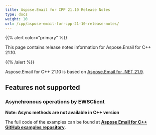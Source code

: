 ```yaml
---
title: Aspose.Email for CPP 21.10 Release Notes
type: docs
weight: 10
url: /cpp/aspose-email-for-cpp-21-10-release-notes/
---
```


{{% alert color="primary" %}} 

This page contains release notes information for Aspose.Email for C++ 21.10.

{{% /alert %}} 

Aspose.Email for C++ 21.10 is based on [Aspose.Email for .NET 21.9](https://docs.aspose.com/email/net/aspose-email-for-net-21-9-release-notes/).

## **Features not supported**

### **Asynchronous operations by EWSClient**

**Note: Async methods are not available in C++ version**



The full code of the examples can be found at **[Aspose Email for C++ GitHub examples repository](https://github.com/aspose-email/Aspose.Email-for-C).**
